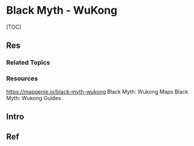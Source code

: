 # Black Myth - WuKong

[TOC]



## Res
### Related Topics


### Resources
https://mapgenie.io/black-myth-wukong
Black Myth: Wukong Maps
Black Myth: Wukong Guides



## Intro



## Ref
